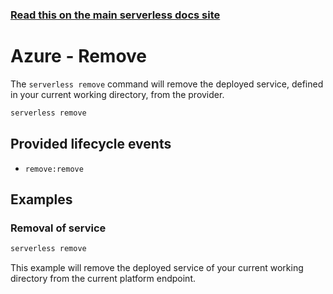 <!--
title: Serverless Framework Commands - Azure Functions - Remove
menuText: remove
menuOrder: 8
description: Remove a deployed Service and all of its Azure Functions Functions, Events and Resources
layout: Doc
-->

<!-- DOCS-SITE-LINK:START automatically generated  -->

### [Read this on the main serverless docs site](https://www.serverless.com/framework/docs/providers/azure/cli-reference/remove)

<!-- DOCS-SITE-LINK:END -->

# Azure - Remove

The `serverless remove` command will remove the deployed service, defined in your
current working directory, from the provider.

```bash
serverless remove
```

## Provided lifecycle events

- `remove:remove`

## Examples

### Removal of service

```bash
serverless remove
```

This example will remove the deployed service of your current working directory
from the current platform endpoint.
